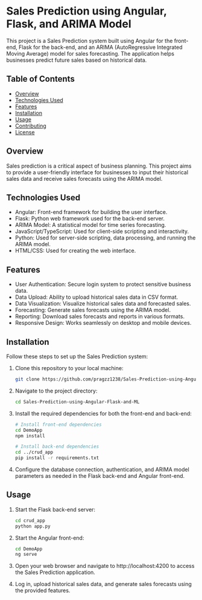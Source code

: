 # Sales Prediction using Angular, Flask, and ARIMA Model

This project is a Sales Prediction system built using Angular for the front-end, Flask for the back-end, and an ARIMA (AutoRegressive Integrated Moving Average) model for sales forecasting. The application helps businesses predict future sales based on historical data.

## Table of Contents

- [Overview](#overview)
- [Technologies Used](#technologies-used)
- [Features](#features)
- [Installation](#installation)
- [Usage](#usage)
- [Contributing](#contributing)
- [License](#license)

## Overview

Sales prediction is a critical aspect of business planning. This project aims to provide a user-friendly interface for businesses to input their historical sales data and receive sales forecasts using the ARIMA model.

## Technologies Used

- Angular: Front-end framework for building the user interface.
- Flask: Python web framework used for the back-end server.
- ARIMA Model: A statistical model for time series forecasting.
- JavaScript/TypeScript: Used for client-side scripting and interactivity.
- Python: Used for server-side scripting, data processing, and running the ARIMA model.
- HTML/CSS: Used for creating the web interface.

## Features

- User Authentication: Secure login system to protect sensitive business data.
- Data Upload: Ability to upload historical sales data in CSV format.
- Data Visualization: Visualize historical sales data and forecasted sales.
- Forecasting: Generate sales forecasts using the ARIMA model.
- Reporting: Download sales forecasts and reports in various formats.
- Responsive Design: Works seamlessly on desktop and mobile devices.

## Installation

Follow these steps to set up the Sales Prediction system:

1. Clone this repository to your local machine:

   ```bash
   git clone https://github.com/pragzz1238/Sales-Prediction-using-Angular-Flask-and-ML.git
   ```

2. Navigate to the project directory:

     ```bash
     cd Sales-Prediction-using-Angular-Flask-and-ML
     ```

3. Install the required dependencies for both the front-end and back-end:

     ```bash
     # Install front-end dependencies
     cd DemoApp
     npm install
     
     # Install back-end dependencies
     cd ../crud_app
     pip install -r requirements.txt
     ```

4. Configure the database connection, authentication, and ARIMA model parameters as needed in the Flask back-end and Angular front-end.

## Usage

1. Start the Flask back-end server:

     ```bash
     cd crud_app
     python app.py
     ```

2. Start the Angular front-end:

     ```bash
     cd DemoApp
     ng serve
     ```

3. Open your web browser and navigate to http://localhost:4200 to access the Sales Prediction application.

4. Log in, upload historical sales data, and generate sales forecasts using the provided features.
